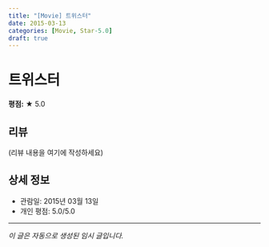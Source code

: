 ```yaml
---
title: "[Movie] 트위스터"
date: 2015-03-13
categories: [Movie, Star-5.0]
draft: true
---
```


# 트위스터

**평점:** ★ 5.0

## 리뷰

(리뷰 내용을 여기에 작성하세요)

## 상세 정보

- 관람일: 2015년 03월 13일
- 개인 평점: 5.0/5.0

---

*이 글은 자동으로 생성된 임시 글입니다.*

